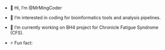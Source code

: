 - 👋 Hi, I’m @MrMingCoder
- 👀 I’m interested in coding for bioinformatics tools and analysis pipelines.
- 🌱 I’m currently working on BH4 project for Chronicle Fatigue Syndrome (CFS).

- ⚡ Fun fact: 

<!---
MrMingCoder/MrMingCoder is a ✨ special ✨ repository because its `README.md` (this file) appears on your GitHub profile.
You can click the Preview link to take a look at your changes.
--->
